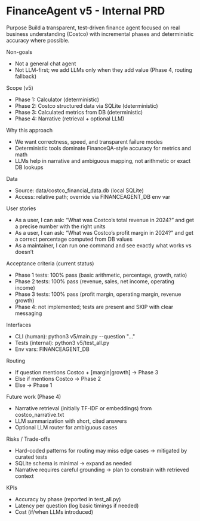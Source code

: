 # FinanceAgent v5 - Internal PRD

Purpose
Build a transparent, test-driven finance agent focused on real business understanding (Costco) with incremental phases and deterministic accuracy where possible.

Non-goals
- Not a general chat agent
- Not LLM-first; we add LLMs only when they add value (Phase 4, routing fallback)

Scope (v5)
- Phase 1: Calculator (deterministic)
- Phase 2: Costco structured data via SQLite (deterministic)
- Phase 3: Calculated metrics from DB (deterministic)
- Phase 4: Narrative (retrieval + optional LLM)

Why this approach
- We want correctness, speed, and transparent failure modes
- Deterministic tools dominate FinanceQA-style accuracy for metrics and math
- LLMs help in narrative and ambiguous mapping, not arithmetic or exact DB lookups

Data
- Source: data/costco_financial_data.db (local SQLite)
- Access: relative path; override via FINANCEAGENT_DB env var

User stories
- As a user, I can ask: “What was Costco’s total revenue in 2024?” and get a precise number with the right units
- As a user, I can ask: “What was Costco’s profit margin in 2024?” and get a correct percentage computed from DB values
- As a maintainer, I can run one command and see exactly what works vs doesn’t

Acceptance criteria (current status)
- Phase 1 tests: 100% pass (basic arithmetic, percentage, growth, ratio)
- Phase 2 tests: 100% pass (revenue, sales, net income, operating income)
- Phase 3 tests: 100% pass (profit margin, operating margin, revenue growth)
- Phase 4: not implemented; tests are present and SKIP with clear messaging

Interfaces
- CLI (human): python3 v5/main.py --question "..."
- Tests (internal): python3 v5/test_all.py
- Env vars: FINANCEAGENT_DB

Routing
- If question mentions Costco + [margin|growth] → Phase 3
- Else if mentions Costco → Phase 2
- Else → Phase 1

Future work (Phase 4)
- Narrative retrieval (initially TF-IDF or embeddings) from costco_narrative.txt
- LLM summarization with short, cited answers
- Optional LLM router for ambiguous cases

Risks / Trade-offs
- Hard-coded patterns for routing may miss edge cases → mitigated by curated tests
- SQLite schema is minimal → expand as needed
- Narrative requires careful grounding → plan to constrain with retrieved context

KPIs
- Accuracy by phase (reported in test_all.py)
- Latency per question (log basic timings if needed)
- Cost (if/when LLMs introduced)

